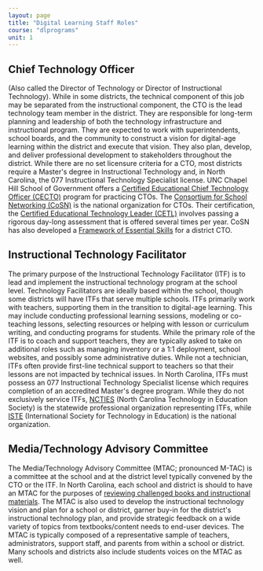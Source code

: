 ```yaml
---
layout: page
title: "Digital Learning Staff Roles"
course: "dlprograms"
unit: 1
---
```

## Chief Technology Officer
(Also called the Director of Technology or Director of Instructional Technology). While in some districts, the technical component of this job may be separated from the instructional component, the CTO is the lead technology team member in the district. They are responsible for long-term planning  and leadership of both the technology infrastructure and instructional program. They are expected to work with superintendents, school boards, and the community to construct a vision for digital-age learning within the district and execute that vision. They also plan, develop, and deliver professional development to stakeholders throughout the district. While there are no set licensure criteria for a CTO, most districts require a Master's degree in Instructional Technology and, in North Carolina, the 077 Instructional Technology Specialist license. UNC Chapel Hill School of Government offers a [Certified Educational Chief Technology Officer (CECTO)][1] program for practicing CTOs. The [Consortium for School Networking (CoSN)][2] is the national organization for CTOs. Their certification, the [Certified Educational Technology Leader (CETL)][3] involves passing a rigorous day-long assessment that is offered several times per year. CoSN has also developed a [Framework of Essential Skills][4] for a district CTO.

## Instructional Technology Facilitator
The primary purpose of the Instructional Technology Facilitator (ITF) is to lead and implement the instructional technology program at the school level. Technology Facilitators are ideally based within the school, though some districts will have ITFs that serve multiple schools. ITFs primarily work with teachers, supporting them in the transition to digital-age learning. This may include conducting professional learning sessions, modeling or co-teaching lessons, selecting resources or helping with lesson or curriculum writing, and conducting programs for students. While the primary role of the ITF is to coach and support teachers, they are typically asked to take on additional roles such as managing inventory or a 1:1 deployment, school websites, and possibly some administrative duties. While not a technician, ITFs often provide first-line technical support to teachers so that their lessons are not impacted by technical issues. In North Carolina, ITFs must possess an 077 Instructional Technology Specialist license which requires completion of an accredited Master's degree program. While they do not exclusively service ITFs, [NCTIES][5] (North Carolina Technology in Education Society) is the statewide professional organization representing ITFs, while [ISTE][6] (International Society for Technology in Education) is the national organization.

## Media/Technology Advisory Committee
The Media/Technology Advisory Committee (MTAC; pronounced M-TAC) is a committee at the school and at the district level typically convened by the CTO or the ITF. In North Carolina, each school and district is should to have an MTAC for the purposes of [reviewing challenged books and instructional materials][7]. The MTAC is also used to develop the instructional technology vision and plan for a school or district, garner buy-in for the district's instructional technology plan, and provide strategic feedback on a wide variety of topics from textbooks/content needs to end-user devices. The MTAC is typically composed of a representative sample of teachers, administrators, support staff, and parents from within a school or district. Many schools and districts also include students voices on the MTAC as well. 

[1]:	https://www.sog.unc.edu/courses/certified-educational-chief-technology-officer
[2]:	https://www.cosn.org/
[3]:	https://www.cosn.org/certification
[4]:	https://www.cosn.org/sites/default/files/Framework%20December%202018.pdf
[5]:	https://www.ncties.org/
[6]:	https://www.iste.org/
[7]:	https://www.ncleg.net/EnactedLegislation/Statutes/HTML/BySection/Chapter_115C/GS_115C-98.html